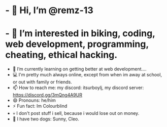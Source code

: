 # - 👋 Hi, I’m @remz-13
# - 👀 I’m interested in biking, coding, web development, programming, cheating, ethical hacking.
- 🌱 I’m currently learning on getting better at web development....
- 💻 I'm pretty much always online, except from when im away at school, or out with family or friends.
- 📫 How to reach me: my discord: itsurboylj, my discord server: https://discord.gg/3mQng4A9UR
- 😄 Pronouns: he/him
- ⚡ Fun fact: Im Colourblind
- 💀 I don't post stuff i sell, because i would lose out on money.
- 🐶 I have two dogs: Sunny, Cleo.

<!---
remz-13/remz-13 is a ✨ special ✨ repository because its `README.md` (this file) appears on your GitHub profile.
You can click the Preview link to take a look at your changes.
--->
